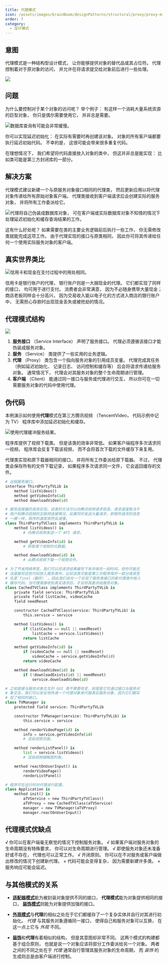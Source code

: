 ```yaml
---
title: 代理模式
icon: /assets/images/brainBoom/designPatterns/structural/proxy/proxy-mini.png
order: 7
category:
  - 设计模式
---
```


## 意图

代理模式是一种结构型设计模式， 让你能够提供对象的替代品或其占位符。 代理控制着对于原对象的访问， 并允许在将请求提交给对象前后进行一些处理。

![](../../../../.vuepress/public/assets/images/brainBoom/designPatterns/structural/proxy/proxy.png)

## 问题

为什么要控制对于某个对象的访问呢？ 举个例子： 有这样一个消耗大量系统资源的巨型对象， 你只是偶尔需要使用它， 并非总是需要。

![数据库查询有可能会非常缓慢。](../../../../.vuepress/public/assets/images/brainBoom/designPatterns/structural/proxy/problem-zh.png)

你可以实现延迟初始化： 在实际有需要时再创建该对象。 对象的所有客户端都要执行延迟初始代码。 不幸的是， 这很可能会带来很多重复代码。

在理想情况下， 我们希望将代码直接放入对象的类中， 但这并非总是能实现： 比如类可能是第三方封闭库的一部分。

## 解决方案

代理模式建议新建一个与原服务对象接口相同的代理类， 然后更新应用以将代理对象传递给所有原始对象客户端。 代理类接收到客户端请求后会创建实际的服务对象， 并将所有工作委派给它。

![代理将自己伪装成数据库对象， 可在客户端或实际数据库对象不知情的情况下处理延迟初始化和缓存查询结果的工作。](../../../../.vuepress/public/assets/images/brainBoom/designPatterns/structural/proxy/solution-zh.png)

这有什么好处呢？ 如果需要在类的主要业务逻辑前后执行一些工作， 你无需修改类就能完成这项工作。 由于代理实现的接口与原类相同， 因此你可将其传递给任何一个使用实际服务对象的客户端。

## 真实世界类比

![信用卡和现金在支付过程中的用处相同。](../../../../.vuepress/public/assets/images/brainBoom/designPatterns/structural/proxy/live-example-zh.png)

信用卡是银行账户的代理， 银行账户则是一大捆现金的代理。 它们都实现了同样的接口， 均可用于进行支付。 消费者会非常满意， 因为不必随身携带大量现金； 商店老板同样会十分高兴， 因为交易收入能以电子化的方式进入商店的银行账户中， 无需担心存款时出现现金丢失或被抢劫的情况。

## 代理模式结构

![](../../../../.vuepress/public/assets/images/brainBoom/designPatterns/structural/proxy/structure.png)

1. **服务接口** （Service Interface） 声明了服务接口。 代理必须遵循该接口才能伪装成服务对象。
2. **服务** （Service） 类提供了一些实用的业务逻辑。
3. **代理** （Proxy） 类包含一个指向服务对象的引用成员变量。 代理完成其任务 （例如延迟初始化、 记录日志、 访问控制和缓存等） 后会将请求传递给服务对象。
通常情况下， 代理会对其服务对象的整个生命周期进行管理。
4. **客户端** （Client） 能通过同一接口与服务或代理进行交互， 所以你可在一切需要服务对象的代码中使用代理。

## 伪代码

本例演示如何使用**代理**模式在第三方腾讯视频 （TencentVideo， 代码示例中记为 TV） 程序库中添加延迟初始化和缓存。

![使用代理缓冲服务结果。](../../../../.vuepress/public/assets/images/brainBoom/designPatterns/structural/proxy/example-zh.png)

程序库提供了视频下载类。 但是该类的效率非常低。 如果客户端程序多次请求同一视频， 程序库会反复下载该视频， 而不会将首次下载的文件缓存下来复用。

代理类实现和原下载器相同的接口， 并将所有工作委派给原下载器。 不过， 代理类会保存所有的文件下载记录， 如果程序多次请求同一文件， 它会返回缓存的文件。

```py
# 远程服务接口。
interface ThirdPartyTVLib is
    method listVideos()
    method getVideoInfo(id)
    method downloadVideo(id)

# 服务连接器的具体实现。该类的方法可以向腾讯视频请求信息。请求速度取决于
# 用户和腾讯视频的互联网连接情况。如果同时发送大量请求，即使所请求的信息
# 一模一样，程序的速度依然会减慢。
class ThirdPartyTVClass implements ThirdPartyTVLib is
    method listVideos() is
        # 向腾讯视频发送一个 API 请求。

    method getVideoInfo(id) is
        # 获取某个视频的元数据。

    method downloadVideo(id) is
        # 从腾讯视频下载一个视频文件。

# 为了节省网络带宽，我们可以将请求结果缓存下来并保存一段时间。但你可能无
# 法直接将这些代码放入服务类中。比如该类可能是第三方程序库的一部分或其签
# 名是`final（最终）`。因此我们会在一个实现了服务类接口的新代理类中放入
# 缓存代码。当代理类接收到真实请求后，才会将其委派给服务对象。
class CachedTVClass implements ThirdPartyTVLib is
    private field service: ThirdPartyTVLib
    private field listCache, videoCache
    field needReset

    constructor CachedTVClass(service: ThirdPartyTVLib) is
        this.service = service

    method listVideos() is
        if (listCache == null || needReset)
            listCache = service.listVideos()
        return listCache

    method getVideoInfo(id) is
        if (videoCache == null || needReset)
            videoCache = service.getVideoInfo(id)
        return videoCache

    method downloadVideo(id) is
        if (!downloadExists(id) || needReset)
            service.downloadVideo(id)

# 之前直接与服务对象交互的 GUI 类不需要改变，前提是它仅通过接口与服务对
# 象交互。我们可以安全地传递一个代理对象来代替真实服务对象，因为它们都实
# 现了相同的接口。
class TVManager is
    protected field service: ThirdPartyTVLib

    constructor TVManager(service: ThirdPartyTVLib) is
        this.service = service

    method renderVideoPage(id) is
        info = service.getVideoInfo(id)
        # 渲染视频页面。

    method renderListPanel() is
        list = service.listVideos()
        # 渲染视频缩略图列表。

    method reactOnUserInput() is
        renderVideoPage()
        renderListPanel()

# 程序可在运行时对代理进行配置。
class Application is
    method init() is
        aTVService = new ThirdPartyTVClass()
        aTVProxy = new CachedTVClass(aTVService)
        manager = new TVManager(aTVProxy)
        manager.reactOnUserInput()
```

## 代理模式优缺点
√ 你可以在客户端毫无察觉的情况下控制服务对象。
√ 如果客户端对服务对象的生命周期没有特殊要求， 你可以对生命周期进行管理。
√ 即使服务对象还未准备好或不存在， 代理也可以正常工作。
√ 开闭原则。 你可以在不对服务或客户端做出修改的情况下创建新代理。
× 代码可能会变得复杂， 因为需要新建许多类。
× 服务响应可能会延迟。

## 与其他模式的关系
- [**适配器模式**](./adapter.md)能为被封装对象提供不同的接口， **代理模式**能为对象提供相同的接口， [**装饰模式**](./decorator.md)则能为对象提供加强的接口。

- [**外观模式**](./facade.md)与**代理**的相似之处在于它们都缓存了一个复杂实体并自行对其进行初始化。 *代理* 与其服务对象遵循同一接口， 使得自己和服务对象可以互换， 在这一点上它与 *外观* 不同。

- [**装饰**](./decorator.md)和**代理**有着相似的结构， 但是其意图却非常不同。 这两个模式的构建都基于组合原则， 也就是说一个对象应该将部分工作委派给另一个对象。 两者之间的不同之处在于 *代理* 通常自行管理其服务对象的生命周期， 而 *装饰* 的生成则总是由客户端进行控制。
